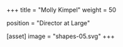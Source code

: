 +++
title = "Molly Kimpel"
weight = 50

position = "Director at Large"

[asset]
  image = "shapes-05.svg"
+++

